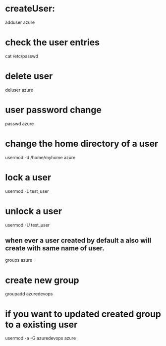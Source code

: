 # createUser:
adduser azure
# check the user entries
cat /etc/passwd
# delete user
deluser azure
# user password change
passwd azure
# change the home directory of a user 
usermod -d /home/myhome azure
# lock a user 
usermod -L test_user
# unlock a user
usermod -U test_user


## when ever a user created by default a also will create with same name of user.
groups azure
# create new group
groupadd azuredevops
# if you want to updated created group to a existing user
usermod -a -G azuredevops azure

